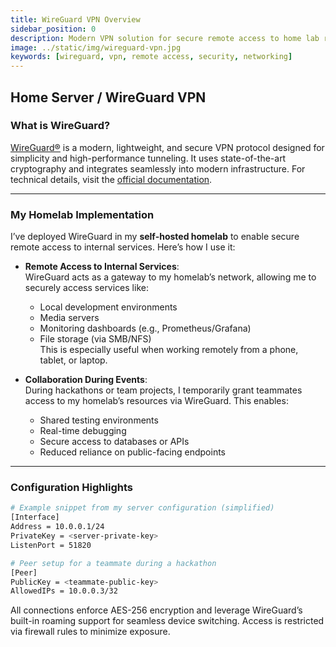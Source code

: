 ```yaml
---
title: WireGuard VPN Overview
sidebar_position: 0
description: Modern VPN solution for secure remote access to home lab resources
image: ../static/img/wireguard-vpn.jpg
keywords: [wireguard, vpn, remote access, security, networking]
---
```

## Home Server / WireGuard VPN

### What is WireGuard?
[WireGuard®](https://www.wireguard.com/) is a modern, lightweight, and secure VPN protocol designed for simplicity and high-performance tunneling. It uses state-of-the-art cryptography and integrates seamlessly into modern infrastructure. For technical details, visit the [official documentation](https://www.wireguard.com/explanation/).

---

### My Homelab Implementation
I’ve deployed WireGuard in my **self-hosted homelab** to enable secure remote access to internal services. Here’s how I use it:

- **Remote Access to Internal Services**:  
  WireGuard acts as a gateway to my homelab’s network, allowing me to securely access services like:
  - Local development environments
  - Media servers
  - Monitoring dashboards (e.g., Prometheus/Grafana)
  - File storage (via SMB/NFS)  
  This is especially useful when working remotely from a phone, tablet, or laptop.

- **Collaboration During Events**:  
  During hackathons or team projects, I temporarily grant teammates access to my homelab’s resources via WireGuard. This enables:
  - Shared testing environments
  - Real-time debugging
  - Secure access to databases or APIs
  - Reduced reliance on public-facing endpoints

---

### Configuration Highlights
```bash
# Example snippet from my server configuration (simplified)
[Interface]
Address = 10.0.0.1/24
PrivateKey = <server-private-key>
ListenPort = 51820

# Peer setup for a teammate during a hackathon
[Peer]
PublicKey = <teammate-public-key>
AllowedIPs = 10.0.0.3/32
```

All connections enforce AES-256 encryption and leverage WireGuard’s built-in roaming support for seamless device switching. Access is restricted via firewall rules to minimize exposure.
